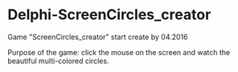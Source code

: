 # Delphi-ScreenCircles_creator
Game "ScreenCircles_creator" start create by 04.2016

Purpose of the game: click the mouse on the screen and watch the beautiful multi-colored circles.
